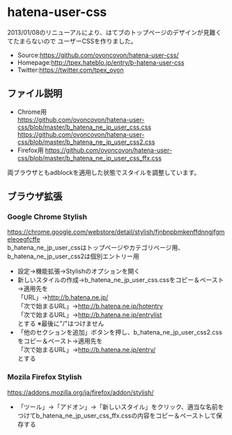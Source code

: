 hatena-user-css
===============
2013/01/08のリニューアルにより、はてブのトップページのデザインが見難くてたまらないので
ユーザーCSSを作りました。  
  
* Source:https://github.com/ovoncovon/hatena-user-css/
* Homepage:http://tpex.hateblo.jp/entry/b-hatena-user-css
* Twitter:https://twitter.com/tpex_ovon  

ファイル説明
--------
* Chrome用  
https://github.com/ovoncovon/hatena-user-css/blob/master/b_hatena_ne_jp_user_css.css  
https://github.com/ovoncovon/hatena-user-css/blob/master/b_hatena_ne_jp_user_css2.css  
* Firefox用 https://github.com/ovoncovon/hatena-user-css/blob/master/b_hatena_ne_jp_user_css_ffx.css  

両ブラウザともadblockを適用した状態でスタイルを調整しています。

ブラウザ拡張
--------
### Google Chrome Stylish

https://chrome.google.com/webstore/detail/stylish/fjnbnpbmkenffdnngjfgmeleoegfcffe  
b_hatena_ne_jp_user_cssはトップページやカテゴリページ用、b_hatena_ne_jp_user_css2は個別エントリー用  

* 設定→機能拡張→Stylishのオプションを開く  
* 新しいスタイルの作成→b_hatena_ne_jp_user_css.cssをコピー＆ペースト→適用先を  
「URL」→http://b.hatena.ne.jp/  
「次で始まるURL」→http://b.hatena.ne.jp/hotentry  
「次で始まるURL」→http://b.hatena.ne.jp/entrylist  
とする ※最後に"/"はつけません
* 「他のセクションを追加」ボタンを押し、b_hatena_ne_jp_user_css2.cssをコピー＆ペースト→適用先を  
「次で始まるURL」→http://b.hatena.ne.jp/entry/  
とする  

### Mozila Firefox Stylish

https://addons.mozilla.org/ja/firefox/addon/stylish/  
* 「ツール」→「アドオン」→「新しいスタイル」をクリック、適当な名前をつけてb_hatena_ne_jp_user_css_ffx.cssの内容をコピー＆ペーストして保存する
